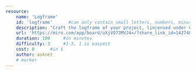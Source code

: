 ```yaml
---
resource:
    name: 'Logframe'
    id: 'logframe'      #can only contain small letters, numbers, minus and underscore. needs to be the same as the file name
    description: "Craft the logframe of your project, lincensed under CC-BY-SA 4.0 International" 
    url: 'https://miro.com/app/board/uXjVO73MVJ4=/?share_link_id=142748661679'
    duration: 180     #in minutes
    difficulty: 3     #1-3, 1 is easyest
    cost: 0      #in $
    author: asknet
    # marker
---
```


